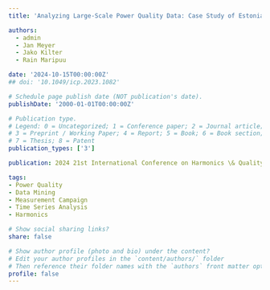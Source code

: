 ```yaml
---
title: 'Analyzing Large-Scale Power Quality Data: Case Study of Estonian TSO Measurements'

authors:
  - admin
  - Jan Meyer
  - Jako Kilter
  - Rain Maripuu

date: '2024-10-15T00:00:00Z'
## doi: '10.1049/icp.2023.1082'

# Schedule page publish date (NOT publication's date).
publishDate: '2000-01-01T00:00:00Z'

# Publication type.
# Legend: 0 = Uncategorized; 1 = Conference paper; 2 = Journal article;
# 3 = Preprint / Working Paper; 4 = Report; 5 = Book; 6 = Book section;
# 7 = Thesis; 8 = Patent
publication_types: ['3']

publication: 2024 21st International Conference on Harmonics \& Quality of Power (ICHQP)

tags:
- Power Quality
- Data Mining
- Measurement Campaign
- Time Series Analysis
- Harmonics

# Show social sharing links?
share: false

# Show author profile (photo and bio) under the content?
# Edit your author profiles in the `content/authors/` folder
# Then reference their folder names with the `authors` front matter option above
profile: false
---
```

